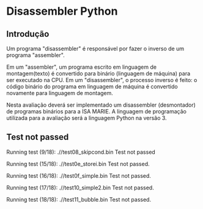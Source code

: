 # Disassembler Python
## Introdução
Um programa "disassembler" é responsável por fazer o inverso de um programa "assembler".

Em um "assembler", um programa escrito em linguagem de montagem(texto) é convertido para binário (linguagem de máquina) para ser executado na CPU. Em um "disassembler", o processo inverso é feito: o código binário do programa em linguagem de máquina é convertido novamente para linguagem de montagem.

Nesta avaliação deverá ser implementado um disassembler (desmontador) de programas binários para a ISA MARIE. A linguagem de programação utilizada para a avaliação será a linguagem Python na versão 3.

## Test not passed
Running test (9/18): .//test08_skipcond.bin
Test not passed

Running test (15/18): .//test0e_storei.bin
Test not passed.

Running test (16/18): .//test0f_simple.bin
Test not passed.

Running test (17/18): .//test10_simple2.bin
Test not passed.

Running test (18/18): .//test11_bubble.bin
Test not passed.
